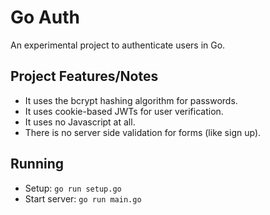 # Go Auth

An experimental project to authenticate users in Go.

## Project Features/Notes

- It uses the bcrypt hashing algorithm for passwords.
- It uses cookie-based JWTs for user verification.
- It uses no Javascript at all.
- There is no server side validation for forms (like sign up).

## Running 

- Setup: `go run setup.go`
- Start server: `go run main.go`
